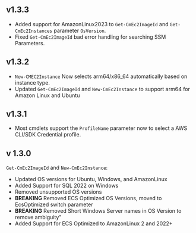 ## v1.3.3
- Added support for AmazonLinux2023 to `Get-CmEc2ImageId` and `Get-CmEc2Instances` parameter `OsVersion`.
- Fixed `Get-CmEc2ImageId` bad error handling for searching SSM Parameters.

## v1.3.2
- `New-CMEC2Instance` Now selects arm64/x86_64 automatically based on instance type.
- Updated `Get-CmEc2ImageId` and `New-CmEc2Instance` to support arm64 for Amazon Linux and Ubuntu

## v1.3.1
- Most cmdlets support the `ProfileName` parameter now to select a AWS CLI/SDK Credential profile.

## v 1.3.0
`Get-CmEc2ImageId` and `New-CmEc2Instance`:       
- Updated OS versions for Ubuntu, Windows, and AmazonLinux
- Added Support for SQL 2022 on Windows
- Removed unsupported OS versions
- **BREAKING** Removed ECS Optimized OS Versions, moved to EcsOptimized switch parameter
- **BREAKING** Removed Short Windows Server names in OS Version to remove ambiguity"
- Added Support for ECS Optimized to AmazonLinux 2 and 2022+